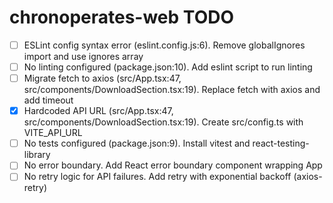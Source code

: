 # chronoperates-web TODO

- [ ] ESLint config syntax error (eslint.config.js:6). Remove globalIgnores import and use ignores array
- [ ] No linting configured (package.json:10). Add eslint script to run linting
- [ ] Migrate fetch to axios (src/App.tsx:47, src/components/DownloadSection.tsx:19). Replace fetch with axios and add timeout
- [x] Hardcoded API URL (src/App.tsx:47, src/components/DownloadSection.tsx:19). Create src/config.ts with VITE_API_URL
- [ ] No tests configured (package.json:9). Install vitest and react-testing-library
- [ ] No error boundary. Add React error boundary component wrapping App
- [ ] No retry logic for API failures. Add retry with exponential backoff (axios-retry)

